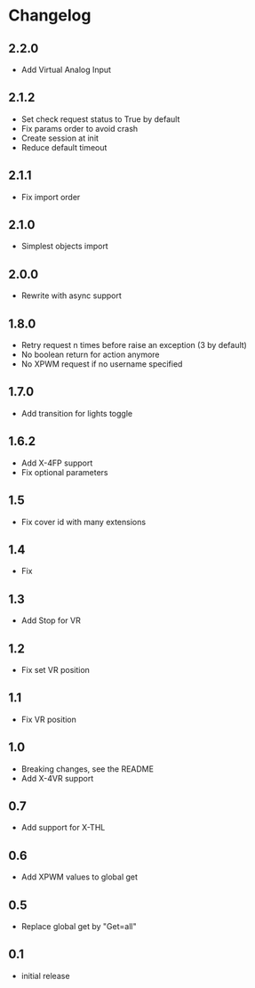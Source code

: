 # Changelog

## 2.2.0

- Add Virtual Analog Input

## 2.1.2

- Set check request status to True by default
- Fix params order to avoid crash
- Create session at init
- Reduce default timeout
  
## 2.1.1

- Fix import order

## 2.1.0

- Simplest objects import

## 2.0.0

- Rewrite with async support

## 1.8.0

- Retry request n times before raise an exception (3 by default)
- No boolean return for action anymore
- No XPWM request if no username specified

## 1.7.0

- Add transition for lights toggle

## 1.6.2

- Add X-4FP support
- Fix optional parameters

## 1.5

- Fix cover id with many extensions

## 1.4

- Fix

## 1.3

- Add Stop for VR

## 1.2

- Fix set VR position

## 1.1

- Fix VR position

## 1.0

- Breaking changes, see the README
- Add X-4VR support

## 0.7

- Add support for X-THL

## 0.6

- Add XPWM values to global get

## 0.5

- Replace global get by "Get=all"

## 0.1

- initial release
